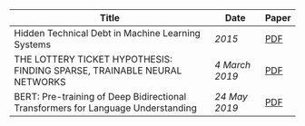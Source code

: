 |Title|Date|Paper|
|---|---|---|
| Hidden Technical Debt in Machine Learning Systems | _2015_ | [PDF](https://proceedings.neurips.cc/paper_files/paper/2015/file/86df7dcfd896fcaf2674f757a2463eba-Paper.pdf) |
| THE LOTTERY TICKET HYPOTHESIS: FINDING SPARSE, TRAINABLE NEURAL NETWORKS | _4 March 2019_ | [PDF](https://arxiv.org/pdf/1803.03635.pdf) |
| BERT: Pre-training of Deep Bidirectional Transformers for Language Understanding | _24 May 2019_ | [PDF](https://arxiv.org/pdf/1810.04805.pdf) |
